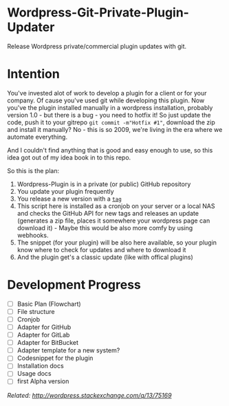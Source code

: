 # Wordpress-Git-Private-Plugin-Updater
Release Wordpress private/commercial plugin updates with git.

# Intention

You've invested alot of work to develop a plugin for a client or for your company. Of cause you've used git while developing this plugin. Now you've the plugin installed manually in a wordpress installation, probably version 1.0 - but there is a bug - you need to hotfix it! So just update the code, push it to your gitrepo `git commit -m"Hotfix #1"`, download the zip and install it manually? No - this is so 2009, we're living in the era where we automate everything.

And I couldn't find anything that is good and easy enough to use, so this idea got out of my idea book in to this repo.

So this is the plan:

1. Wordpress-Plugin is in a private (or public) GitHub repository
2. You update your plugin frequently
3. You release a new version with a [`tag`](https://git-scm.com/book/en/v2/Git-Basics-Tagging)
4. This script here is installed as a cronjob on your server or a local NAS and checks the GitHub API for new tags and releases an update (generates a zip file, places it somewhere your wordpress page can download it) - Maybe this would be also more comfy by using webhooks.
5. The snippet (for your plugin) will be also here available, so your plugin know where to check for updates and where to download it
6. And the plugin get's a classic update (like with offical plugins)

# Development Progress
- [ ] Basic Plan (Flowchart)
- [ ] File structure
- [ ] Cronjob
- [ ] Adapter for GitHub
- [ ] Adapter for GitLab
- [ ] Adapter for BitBucket
- [ ] Adapter template for a new system?
- [ ] Codesnippet for the plugin
- [ ] Installation docs
- [ ] Usage docs
- [ ] first Alpha version

_Related: http://wordpress.stackexchange.com/q/13/75169_
